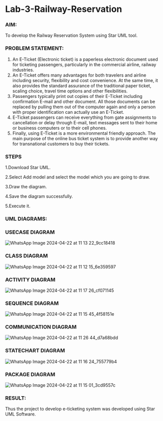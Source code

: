 # Lab-3-Railway-Reservation

### AIM:
To develop the Railway Reservation System using Star UML tool.
### PROBLEM STATEMENT:
1. An E-Ticket (Electronic ticket) is a paperless electronic document used for ticketing
passengers, particularly in the commercial airline, railway industries.
2. An E-Ticket offers many advantages for both travelers and airline including security,
flexibility and cost convenience. At the same time, it also provides the standard assurance of
the traditional paper ticket, scaling choice, travel time options and other flexibilities.
3. Passengers typically print out copies of their E-Ticket including confirmation E-mail
and other document. All those documents can be replaced by pulling them out of the computer
again and only a person with proper identification can actually use an E-Ticket.
4. E-Ticket passengers can receive everything from gate assignments to cancellation or
delay through E-mail, text messages sent to their home or business computers or to their cell
phones.
5. Finally, using E-Ticket is a more environmental friendly approach. The main purpose
of the online bus ticket system is to provide another way for transnational customers to buy
their tickets.

### STEPS
1.Download Star UML.

2.Select Add model and select the model which you are going to draw.

3.Draw the diagram.

4.Save the diagram successfully.

5.Execute it.

### UML DIAGRAMS:
### USECASE DIAGRAM
![WhatsApp Image 2024-04-22 at 11 13 22_9cc18418](https://github.com/23012653/Lab-3-Railway-Reservation/assets/150777517/24ade202-2abc-41c8-b6b8-bd66bea1464a)
### CLASS DIAGRAM
![WhatsApp Image 2024-04-22 at 11 12 15_6e359597](https://github.com/23012653/Lab-3-Railway-Reservation/assets/150777517/07d7b5f3-596d-4f2e-8ec1-5fd1348e8c80)
### ACTIVITY DIAGRAM
![WhatsApp Image 2024-04-22 at 11 17 26_cf071145](https://github.com/23012653/Lab-3-Railway-Reservation/assets/150777517/a912e49e-eba9-4fb3-8fa1-527d3212be77)
### SEQUENCE DIAGRAM
![WhatsApp Image 2024-04-22 at 11 15 45_4f58151e](https://github.com/23012653/Lab-3-Railway-Reservation/assets/150777517/da77c51c-f63c-45c4-bcab-e6e87a5629ef)
### COMMUNICATION DIAGRAM
![WhatsApp Image 2024-04-22 at 11 26 44_d7a68bdd](https://github.com/23012653/Lab-3-Railway-Reservation/assets/150777517/555d2392-6192-423e-b4a6-c2ae5ab63867)
### STATECHART DIAGRAM
![WhatsApp Image 2024-04-22 at 11 16 24_755779b4](https://github.com/23012653/Lab-3-Railway-Reservation/assets/150777517/e9d10924-5471-4851-a19b-6e5b7f8ed46e)
### PACKAGE DIAGRAM
![WhatsApp Image 2024-04-22 at 11 15 01_3cd9557c](https://github.com/23012653/Lab-3-Railway-Reservation/assets/150777517/95c73306-056d-40d5-a0ff-b428cd633a9b)

### RESULT:
Thus the project to develop e-ticketing system was developed using Star UML Software.
